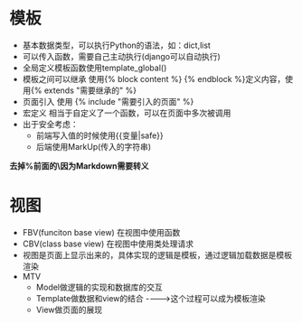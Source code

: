 # 模板
- 基本数据类型，可以执行Python的语法，如：dict,list
- 可以传入函数，需要自己主动执行(django可以自动执行)
- 全局定义模板函数使用template_global()
- 模板之间可以继承 使用\{\% block content \%\} \{\% endblock \%\}定义内容，使用\{\% extends "需要继承的" \%\}
- 页面引入 使用 \{\% include "需要引入的页面" \%\}
- 宏定义 相当于自定义了一个函数，可以在页面中多次被调用
- 出于安全考虑：
    - 前端写入值的时候使用{{变量|safe}}
    - 后端使用MarkUp(传入的字符串)

**去掉%前面的\因为Markdown需要转义**

# 视图
- FBV(funciton base view) 在视图中使用函数
- CBV(class base view) 在视图中使用类处理请求
- 视图是页面上显示出来的，具体实现的逻辑是模板，通过逻辑加载数据是模板渲染
- MTV
    - Model做逻辑的实现和数据库的交互
    - Template做数据和view的结合 ---->这个过程可以成为模板渲染
    - View做页面的展现